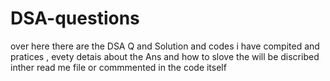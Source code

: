 # DSA-questions
over here there are the DSA Q and Solution and codes i have compited and pratices , evety detais about the Ans and how to slove the will be discribed inther read me file or commmented in the code itself
